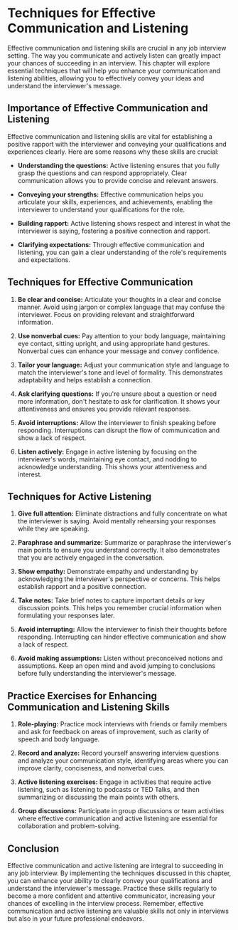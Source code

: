 Techniques for Effective Communication and Listening
=============================================================

Effective communication and listening skills are crucial in any job interview setting. The way you communicate and actively listen can greatly impact your chances of succeeding in an interview. This chapter will explore essential techniques that will help you enhance your communication and listening abilities, allowing you to effectively convey your ideas and understand the interviewer's message.

Importance of Effective Communication and Listening
---------------------------------------------------

Effective communication and listening skills are vital for establishing a positive rapport with the interviewer and conveying your qualifications and experiences clearly. Here are some reasons why these skills are crucial:

* **Understanding the questions:** Active listening ensures that you fully grasp the questions and can respond appropriately. Clear communication allows you to provide concise and relevant answers.

* **Conveying your strengths:** Effective communication helps you articulate your skills, experiences, and achievements, enabling the interviewer to understand your qualifications for the role.

* **Building rapport:** Active listening shows respect and interest in what the interviewer is saying, fostering a positive connection and rapport.

* **Clarifying expectations:** Through effective communication and listening, you can gain a clear understanding of the role's requirements and expectations.

Techniques for Effective Communication
--------------------------------------

1. **Be clear and concise:** Articulate your thoughts in a clear and concise manner. Avoid using jargon or complex language that may confuse the interviewer. Focus on providing relevant and straightforward information.

2. **Use nonverbal cues:** Pay attention to your body language, maintaining eye contact, sitting upright, and using appropriate hand gestures. Nonverbal cues can enhance your message and convey confidence.

3. **Tailor your language:** Adjust your communication style and language to match the interviewer's tone and level of formality. This demonstrates adaptability and helps establish a connection.

4. **Ask clarifying questions:** If you're unsure about a question or need more information, don't hesitate to ask for clarification. It shows your attentiveness and ensures you provide relevant responses.

5. **Avoid interruptions:** Allow the interviewer to finish speaking before responding. Interruptions can disrupt the flow of communication and show a lack of respect.

6. **Listen actively:** Engage in active listening by focusing on the interviewer's words, maintaining eye contact, and nodding to acknowledge understanding. This shows your attentiveness and interest.

Techniques for Active Listening
-------------------------------

1. **Give full attention:** Eliminate distractions and fully concentrate on what the interviewer is saying. Avoid mentally rehearsing your responses while they are speaking.

2. **Paraphrase and summarize:** Summarize or paraphrase the interviewer's main points to ensure you understand correctly. It also demonstrates that you are actively engaged in the conversation.

3. **Show empathy:** Demonstrate empathy and understanding by acknowledging the interviewer's perspective or concerns. This helps establish rapport and a positive connection.

4. **Take notes:** Take brief notes to capture important details or key discussion points. This helps you remember crucial information when formulating your responses later.

5. **Avoid interrupting:** Allow the interviewer to finish their thoughts before responding. Interrupting can hinder effective communication and show a lack of respect.

6. **Avoid making assumptions:** Listen without preconceived notions and assumptions. Keep an open mind and avoid jumping to conclusions before fully understanding the interviewer's message.

Practice Exercises for Enhancing Communication and Listening Skills
-------------------------------------------------------------------

1. **Role-playing:** Practice mock interviews with friends or family members and ask for feedback on areas of improvement, such as clarity of speech and body language.

2. **Record and analyze:** Record yourself answering interview questions and analyze your communication style, identifying areas where you can improve clarity, conciseness, and nonverbal cues.

3. **Active listening exercises:** Engage in activities that require active listening, such as listening to podcasts or TED Talks, and then summarizing or discussing the main points with others.

4. **Group discussions:** Participate in group discussions or team activities where effective communication and active listening are essential for collaboration and problem-solving.

Conclusion
----------

Effective communication and active listening are integral to succeeding in any job interview. By implementing the techniques discussed in this chapter, you can enhance your ability to clearly convey your qualifications and understand the interviewer's message. Practice these skills regularly to become a more confident and attentive communicator, increasing your chances of excelling in the interview process. Remember, effective communication and active listening are valuable skills not only in interviews but also in your future professional endeavors.
